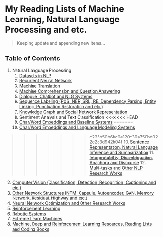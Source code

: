 # My Reading Lists of Machine Learning, Natural Language Processing and etc.

> Keeping update and appending new items...

## Table of Contents
1. Natural Language Processing
    1. [Datasets in NLP](/readme/nlp/datasets.md)
    2. [Recurrent Neural Network](/readme/nlp/rnn.md)
    3. [Machine Translation](/readme/nlp/machine_translation.md)
    4. [Machine Comprehension and Question Answering](/readme/nlp/machine_comprehension.md)
    5. [Dialogue, Chatbot and NLG Systems](/readme/nlp/dialogue.md)
    6. [Sequence Labeling (POS, NER, SRL, RE, Dependency Parsing, Entity Linking, Punctuation Restoration and etc.)](/readme/nlp/sequence_labeling.md)
    7. [Knowledge Graph and Social Network Representation](/readme/nlp/graph.md)
    8. [Sentiment Analysis and Text Classification](/readme/nlp/classification.md)
<<<<<<< HEAD
    9. [Char/Word Embeddings and Baseline Systems](/readme/nlp/emb_baseline.md)
=======
    9. [Char/Word Embeddings and Language Modeling Systems](/readme/nlp/emb_baseline.md)
>>>>>>> c225b50b6bc0e120c39a750bd022c2c3d942b04f
    10. [Sentence Representation, Natural Language Inference and Summarization](/readme/nlp/sent_emb_nli.md)
    11. [Interpretability, Disambiguation, Anaphora and Discourse](/readme/nlp/interpretability.md)
    12. [Multi-tasks and Other NLP Research Works](/readme/nlp/multi_others.md)
2. [Computer Vision (Classification, Detection, Recognition, Captioning and etc.)](/readme/cv.md)
3. [Other Network Structures (NTM, Capsule, Autoencoder, GAN, Memory Network, Residual, Highway and etc.)](/readme/network_structure.md)
4. [Neural Network Optimization and Other Research Works](/readme/others.md)
5. [Reinforcement Learning](/readme/reinforcement.md)
6. [Robotic Systems](/readme/robotics.md)
7. [Extreme Learn Machines](/readme/extreme_learning.md)
8. [Machine, Deep and Reinforcement Learning Resources, Reading Lists and Coding Books](/readme/resources.md)
